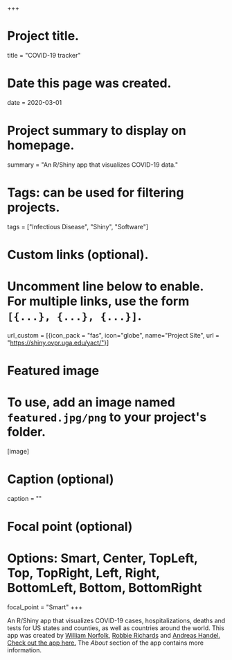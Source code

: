 +++
# Project title.
title = "COVID-19 tracker"

# Date this page was created.
date = 2020-03-01

# Project summary to display on homepage.
summary = "An R/Shiny app that visualizes COVID-19 data."

# Tags: can be used for filtering projects.
tags = ["Infectious Disease", "Shiny", "Software"]

# Custom links (optional).
#   Uncomment line below to enable. For multiple links, use the form `[{...}, {...}, {...}]`.
url_custom = [{icon_pack = "fas", icon="globe", name="Project Site", url = "https://shiny.ovpr.uga.edu/yact/"}]


# Featured image
# To use, add an image named `featured.jpg/png` to your project's folder. 
[image]
  # Caption (optional)
  caption = ""
  # Focal point (optional)
  # Options: Smart, Center, TopLeft, Top, TopRight, Left, Right, BottomLeft, Bottom, BottomRight
  focal_point = "Smart"
+++

An R/Shiny app that visualizes COVID-19 cases, hospitalizations, deaths and tests for US states and counties, as well as countries around the world. 
This app was created by [William Norfolk](https://github.com/williamnorfolk), [Robbie Richards](https://rlrichards.github.io) and [Andreas Handel.](https://www.andreashandel.com/) 
[Check out the app here.](https://shiny.ovpr.uga.edu/yact/) The _About_ section of the app contains more information. 